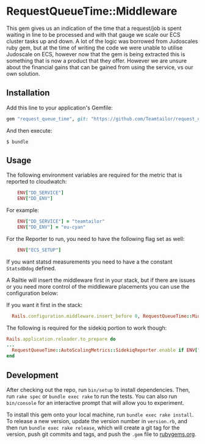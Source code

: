 # RequestQueueTime::Middleware

This gem gives us an indication of the time that a request/job is spent waiting in line to be processed and with that gauge we scale our ECS cluster tasks up and down. A lot of the logic was borrowed from Judoscales ruby gem, but at the time of writing the code we were unable to utilise Judoscale on ECS, however now that the gem is being extracted this is something that is now a product that they offer. However we are unsure about the financial gains that can be gained from using the service, vs our own solution.

## Installation

Add this line to your application's Gemfile:

```ruby
gem "request_queue_time", git: "https://github.com/Teamtailor/request_queue_time.git", tag: "v0.1.1"
```

And then execute:

    $ bundle

## Usage

The following environment variables are required for the metric that is reported to cloudwatch:

```rb
    ENV["DD_SERVICE"]
    ENV["DD_ENV"]
```

For example:
```rb
    ENV["DD_SERVICE"] = "teamtailor"
    ENV["DD_ENV"] = "eu-cyan"
```

For the Reporter to run, you need to have the following flag set as well:

```rb
    ENV["ECS_SETUP"]
```

If you want statsd measurements you need to have a the constant `StatsdDdog` defined.

A Railtie will insert the middleware first in your stack, but if there are issues or you need more control of the middleware placements you can use the configuration below:

If you want it first in the stack:
```rb
  Rails.configuration.middleware.insert_before 0, RequestQueueTime::Middleware
```

The following is required for the sidekiq portion to work though:
<!-- And add the following to the application reloader: -->

```rb
Rails.application.reloader.to_prepare do
...
  RequestQueueTime::AutoScalingMetrics::SidekiqReporter.enable if ENV["ECS_SETUP"]
end
```

## Development

After checking out the repo, run `bin/setup` to install dependencies. Then, run `rake spec` or `bundle exec rake` to run the tests. You can also run `bin/console` for an interactive prompt that will allow you to experiment.

To install this gem onto your local machine, run `bundle exec rake install`. To release a new version, update the version number in `version.rb`, and then run `bundle exec rake release`, which will create a git tag for the version, push git commits and tags, and push the `.gem` file to [rubygems.org](https://rubygems.org).
